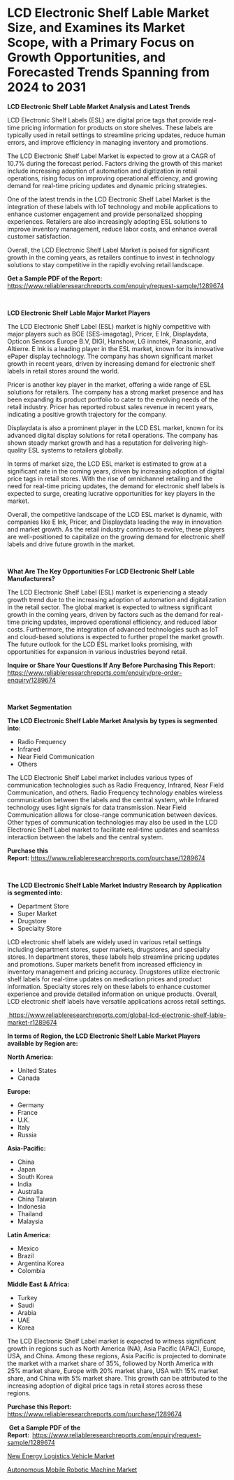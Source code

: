 <p><h1>LCD Electronic Shelf Lable Market Size, and Examines its Market Scope, with a Primary Focus on Growth Opportunities, and Forecasted Trends Spanning from 2024 to 2031</h1></p><p><strong>LCD Electronic Shelf Lable Market Analysis and Latest Trends</strong></p>
<p><p>LCD Electronic Shelf Labels (ESL) are digital price tags that provide real-time pricing information for products on store shelves. These labels are typically used in retail settings to streamline pricing updates, reduce human errors, and improve efficiency in managing inventory and promotions.</p><p>The LCD Electronic Shelf Label Market is expected to grow at a CAGR of 10.7% during the forecast period. Factors driving the growth of this market include increasing adoption of automation and digitization in retail operations, rising focus on improving operational efficiency, and growing demand for real-time pricing updates and dynamic pricing strategies.</p><p>One of the latest trends in the LCD Electronic Shelf Label Market is the integration of these labels with IoT technology and mobile applications to enhance customer engagement and provide personalized shopping experiences. Retailers are also increasingly adopting ESL solutions to improve inventory management, reduce labor costs, and enhance overall customer satisfaction.</p><p>Overall, the LCD Electronic Shelf Label Market is poised for significant growth in the coming years, as retailers continue to invest in technology solutions to stay competitive in the rapidly evolving retail landscape.</p></p>
<p><strong>Get a Sample PDF of the Report:&nbsp;</strong> <a href="https://www.reliableresearchreports.com/enquiry/request-sample/1289674">https://www.reliableresearchreports.com/enquiry/request-sample/1289674</a></p>
<p>&nbsp;</p>
<p><strong>LCD Electronic Shelf Lable Major Market Players</strong></p>
<p><p>The LCD Electronic Shelf Label (ESL) market is highly competitive with major players such as BOE (SES-imagotag), Pricer, E Ink, Displaydata, Opticon Sensors Europe B.V, DIGI, Hanshow, LG innotek, Panasonic, and Altierre. E Ink is a leading player in the ESL market, known for its innovative ePaper display technology. The company has shown significant market growth in recent years, driven by increasing demand for electronic shelf labels in retail stores around the world.</p><p>Pricer is another key player in the market, offering a wide range of ESL solutions for retailers. The company has a strong market presence and has been expanding its product portfolio to cater to the evolving needs of the retail industry. Pricer has reported robust sales revenue in recent years, indicating a positive growth trajectory for the company.</p><p>Displaydata is also a prominent player in the LCD ESL market, known for its advanced digital display solutions for retail operations. The company has shown steady market growth and has a reputation for delivering high-quality ESL systems to retailers globally.</p><p>In terms of market size, the LCD ESL market is estimated to grow at a significant rate in the coming years, driven by increasing adoption of digital price tags in retail stores. With the rise of omnichannel retailing and the need for real-time pricing updates, the demand for electronic shelf labels is expected to surge, creating lucrative opportunities for key players in the market.</p><p>Overall, the competitive landscape of the LCD ESL market is dynamic, with companies like E Ink, Pricer, and Displaydata leading the way in innovation and market growth. As the retail industry continues to evolve, these players are well-positioned to capitalize on the growing demand for electronic shelf labels and drive future growth in the market.</p></p>
<p>&nbsp;</p>
<p><strong>What Are The Key Opportunities For LCD Electronic Shelf Lable Manufacturers?</strong></p>
<p><p>The LCD Electronic Shelf Label (ESL) market is experiencing a steady growth trend due to the increasing adoption of automation and digitalization in the retail sector. The global market is expected to witness significant growth in the coming years, driven by factors such as the demand for real-time pricing updates, improved operational efficiency, and reduced labor costs. Furthermore, the integration of advanced technologies such as IoT and cloud-based solutions is expected to further propel the market growth. The future outlook for the LCD ESL market looks promising, with opportunities for expansion in various industries beyond retail.</p></p>
<p><strong>Inquire or Share Your Questions If Any Before Purchasing This Report:</strong> <a href="https://www.reliableresearchreports.com/enquiry/pre-order-enquiry/1289674">https://www.reliableresearchreports.com/enquiry/pre-order-enquiry/1289674</a></p>
<p>&nbsp;</p>
<p><strong>Market Segmentation</strong></p>
<p><strong>The LCD Electronic Shelf Lable Market Analysis by types is segmented into:</strong></p>
<p><ul><li>Radio Frequency</li><li>Infrared</li><li>Near Field Communication</li><li>Others</li></ul></p>
<p><p>The LCD Electronic Shelf Label market includes various types of communication technologies such as Radio Frequency, Infrared, Near Field Communication, and others. Radio Frequency technology enables wireless communication between the labels and the central system, while Infrared technology uses light signals for data transmission. Near Field Communication allows for close-range communication between devices. Other types of communication technologies may also be used in the LCD Electronic Shelf Label market to facilitate real-time updates and seamless interaction between the labels and the central system.</p></p>
<p><strong>Purchase this Report:&nbsp;</strong><a href="https://www.reliableresearchreports.com/purchase/1289674">https://www.reliableresearchreports.com/purchase/1289674</a></p>
<p>&nbsp;</p>
<p><strong>The LCD Electronic Shelf Lable Market Industry Research by Application is segmented into:</strong></p>
<p><ul><li>Department Store</li><li>Super Market</li><li>Drugstore</li><li>Specialty Store</li></ul></p>
<p><p>LCD electronic shelf labels are widely used in various retail settings including department stores, super markets, drugstores, and specialty stores. In department stores, these labels help streamline pricing updates and promotions. Super markets benefit from increased efficiency in inventory management and pricing accuracy. Drugstores utilize electronic shelf labels for real-time updates on medication prices and product information. Specialty stores rely on these labels to enhance customer experience and provide detailed information on unique products. Overall, LCD electronic shelf labels have versatile applications across retail settings.</p></p>
<p><a href="https://www.reliableresearchreports.com/global-lcd-electronic-shelf-lable-market-r1289674">&nbsp;https://www.reliableresearchreports.com/global-lcd-electronic-shelf-lable-market-r1289674</a></p>
<p><strong>In terms of Region, the LCD Electronic Shelf Lable Market Players available by Region are:</strong></p>
<p>
    <p> <strong> North America: </strong>
        <ul>
            <li>United States</li>
            <li>Canada</li>
        </ul>
        </p> 
    <p> <strong> Europe: </strong>
        <ul>
            <li>Germany</li>
            <li>France</li>
            <li>U.K.</li>
            <li>Italy</li>
            <li>Russia</li>
        </ul>
        </p> 
    <p> <strong> Asia-Pacific: </strong>
        <ul>
            <li>China</li>
            <li>Japan</li>
            <li>South Korea</li>
            <li>India</li>
            <li>Australia</li>
            <li>China Taiwan</li>
            <li>Indonesia</li>
            <li>Thailand</li>
            <li>Malaysia</li>
        </ul>
        </p> 
    <p> <strong> Latin America: </strong>
        <ul>
            <li>Mexico</li>
            <li>Brazil</li>
            <li>Argentina Korea</li>
            <li>Colombia</li>
        </ul>
        </p> 
    <p> <strong> Middle East & Africa: </strong>
        <ul>
            <li>Turkey</li>
            <li>Saudi</li>
            <li>Arabia</li>
            <li>UAE</li>
            <li>Korea</li>
        </ul>
    </p>
    </p>
<p><p>The LCD Electronic Shelf Label market is expected to witness significant growth in regions such as North America (NA), Asia Pacific (APAC), Europe, USA, and China. Among these regions, Asia Pacific is projected to dominate the market with a market share of 35%, followed by North America with 25% market share, Europe with 20% market share, USA with 15% market share, and China with 5% market share. This growth can be attributed to the increasing adoption of digital price tags in retail stores across these regions.</p></p>
<p><strong>Purchase this Report: </strong><a href="https://www.reliableresearchreports.com/purchase/1289674">https://www.reliableresearchreports.com/purchase/1289674</a></p>
<p>&nbsp;<strong>Get a Sample PDF of the Report:&nbsp;&nbsp;</strong><a href="https://www.reliableresearchreports.com/enquiry/request-sample/1289674">https://www.reliableresearchreports.com/enquiry/request-sample/1289674</a></p>
<p><strong></strong></p>
<p><p><a href="https://github.com/lbird53714/Market-Research-Report-List-5/blob/main/new-energy-logistics-vehicle-market.md">New Energy Logistics Vehicle Market</a></p><p><a href="https://github.com/Krdamani25/Market-Research-Report-List-1/blob/main/autonomous-mobile-robotic-machine-market.md">Autonomous Mobile Robotic Machine Market</a></p></p>